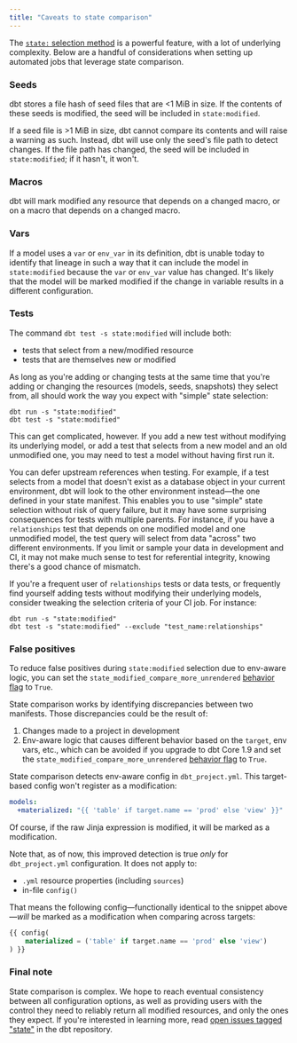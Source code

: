 ```yaml
---
title: "Caveats to state comparison"
---
```


The [`state:` selection method](/reference/node-selection/methods#the-state-method) is a powerful feature, with a lot of underlying complexity. Below are a handful of considerations when setting up automated jobs that leverage state comparison.

### Seeds

dbt stores a file hash of seed files that are &lt;1 MiB in size. If the contents of these seeds is modified, the seed will be included in `state:modified`.

If a seed file is >1 MiB in size, dbt cannot compare its contents and will raise a warning as such. Instead, dbt will use only the seed's file path to detect changes. If the file path has changed, the seed will be included in `state:modified`; if it hasn't, it won't.

### Macros

dbt will mark modified any resource that depends on a changed macro, or on a macro that depends on a changed macro.

### Vars

If a model uses a `var` or `env_var` in its definition, dbt is unable today to identify that lineage in such a way that it can include the model in `state:modified` because the `var` or `env_var` value has changed. It's likely that the model will be marked modified if the change in variable results in a different configuration.

### Tests

The command `dbt test -s state:modified` will include both:
- tests that select from a new/modified resource
- tests that are themselves new or modified

As long as you're adding or changing tests at the same time that you're adding or changing the resources (models, seeds, snapshots) they select from, all should work the way you expect with "simple" state selection:

```shell
dbt run -s "state:modified"
dbt test -s "state:modified"
```

This can get complicated, however. If you add a new test without modifying its underlying model, or add a test that selects from a new model and an old unmodified one, you may need to test a model without having first run it.

You can defer upstream references when testing. For example, if a test selects from a model that doesn't exist as a database object in your current environment, dbt will look to the other environment instead—the one defined in your state manifest. This enables you to use "simple" state selection without risk of query failure, but it may have some surprising consequences for tests with multiple parents. For instance, if you have a `relationships` test that depends on one modified model and one unmodified model, the test query will select from data "across" two different environments. If you limit or sample your data in development and CI, it may not make much sense to test for referential integrity, knowing there's a good chance of mismatch.

If you're a frequent user of `relationships` tests or data tests, or frequently find yourself adding tests without modifying their underlying models, consider tweaking the selection criteria of your CI job. For instance:

```shell
dbt run -s "state:modified"
dbt test -s "state:modified" --exclude "test_name:relationships"
```

### False positives

<VersionBlock firstVersion="1.9">

To reduce false positives during `state:modified` selection due to env-aware logic, you can set the `state_modified_compare_more_unrendered` [behavior flag](/reference/global-configs/behavior-changes#behavior-change-flags) to `True`. 

</VersionBlock>

<VersionBlock lastVersion="1.8">
State comparison works by identifying discrepancies between two manifests.  Those discrepancies could be the result of:

1. Changes made to a project in development
2. Env-aware logic that causes different behavior based on the `target`, env vars, etc., which can be avoided if you upgrade to dbt Core 1.9 and set the `state_modified_compare_more_unrendered` [behavior flag](/reference/global-configs/behavior-changes#behavior-change-flags) to `True`. 

State comparison detects env-aware config in `dbt_project.yml`. This target-based config won't register as a modification:

<File name='dbt_project.yml'>

```yml
models:
  +materialized: "{{ 'table' if target.name == 'prod' else 'view' }}"
```

</File>

Of course, if the raw Jinja expression is modified, it will be marked as a modification.

Note that, as of now, this improved detection is true _only_ for `dbt_project.yml` configuration. It does not apply to:
- `.yml` resource properties (including `sources`)
- in-file `config()`

That means the following config—functionally identical to the snippet above—_will_ be marked as a modification when comparing across targets:

```sql
{{ config(
    materialized = ('table' if target.name == 'prod' else 'view')
) }}
```
</VersionBlock>

### Final note

State comparison is complex. We hope to reach eventual consistency between all configuration options, as well as providing users with the control they need to reliably return all modified resources, and only the ones they expect. If you're interested in learning more, read [open issues tagged "state"](https://github.com/dbt-labs/dbt-core/issues?q=is%3Aopen+is%3Aissue+label%3Astate) in the dbt repository.
